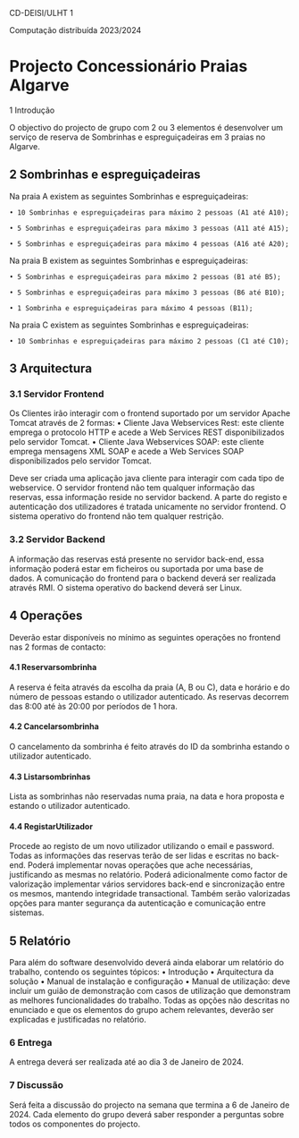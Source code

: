 CD-DEISI/ULHT 1

Computação distribuída 2023/2024

# Projecto Concessionário Praias Algarve

1 Introdução

O objectivo do projecto de grupo com 2 ou 3 elementos é desenvolver um serviço de reserva de Sombrinhas e espreguiçadeiras em 3 praias no Algarve.

## 2 Sombrinhas e espreguiçadeiras

Na praia A existem as seguintes Sombrinhas e espreguiçadeiras:

	• 10 Sombrinhas e espreguiçadeiras para máximo 2 pessoas (A1 até A10);

	• 5 Sombrinhas e espreguiçadeiras para máximo 3 pessoas (A11 até A15);

	• 5 Sombrinhas e espreguiçadeiras para máximo 4 pessoas (A16 até A20);
	
Na praia B existem as seguintes Sombrinhas e espreguiçadeiras:

	• 5 Sombrinhas e espreguiçadeiras para máximo 2 pessoas (B1 até B5);

	• 5 Sombrinhas e espreguiçadeiras para máximo 3 pessoas (B6 até B10);

	• 1 Sombrinha e espreguiçadeiras para máximo 4 pessoas (B11);
	
Na praia C existem as seguintes Sombrinhas e espreguiçadeiras:

	• 10 Sombrinhas e espreguiçadeiras para máximo 2 pessoas (C1 até C10);
		
## 3 Arquitectura

### 3.1 Servidor Frontend
Os Clientes irão interagir com o frontend suportado por um servidor Apache Tomcat através
de 2 formas:
	• Cliente Java Webservices Rest: este cliente emprega o protocolo HTTP e acede a Web Services REST disponibilizados pelo servidor Tomcat.
	• Cliente Java Webservices SOAP: este cliente emprega mensagens XML SOAP e acede a Web Services SOAP disponibilizados pelo servidor Tomcat. 

Deve ser criada uma aplicação java cliente para interagir com cada tipo de webservice. 
O servidor frontend não tem qualquer informação das reservas, essa informação reside no servidor backend.
A parte do registo e autenticação dos utilizadores é tratada unicamente no servidor frontend.
O sistema operativo do frontend não tem qualquer restrição.
	
### 3.2 Servidor Backend
A informação das reservas está presente no servidor back-end, essa informação poderá estar em ficheiros ou suportada por uma base de dados.
A comunicação do frontend para o backend deverá ser realizada através RMI.
O sistema operativo do backend deverá ser Linux.


## 4 Operações

Deverão estar disponíveis no mínimo as seguintes operações no frontend nas 2 formas de contacto:

#### 4.1 Reservarsombrinha
A reserva é feita através da escolha da praia (A, B ou C), data e horário e do número de pessoas estando o utilizador autenticado. As reservas decorrem das 8:00 até às 20:00 por períodos de 1 hora.

#### 4.2 Cancelarsombrinha
O cancelamento da sombrinha é feito através do ID da sombrinha estando o utilizador autenticado.

#### 4.3 Listarsombrinhas
Lista as sombrinhas não reservadas numa praia, na data e hora proposta e estando o utilizador
autenticado.

#### 4.4 RegistarUtilizador
Procede ao registo de um novo utilizador utilizando o email e password.
Todas as informações das reservas terão de ser lidas e escritas no back-end. Poderá implementar novas operações que ache necessárias, justificando as mesmas no relatório.
Poderá adicionalmente como factor de valorização implementar vários servidores back-end e sincronização entre os mesmos, mantendo integridade transactional. Também serão valorizadas opções para manter segurança da autenticação e comunicação entre sistemas.

## 5 Relatório
Para além do software desenvolvido deverá ainda elaborar um relatório do trabalho, contendo os
seguintes tópicos:
• Introdução
• Arquitectura da solução
• Manual de instalação e configuração
• Manual de utilização: deve incluir um guião de demonstração com casos de utilização que
demonstram as melhores funcionalidades do trabalho.
Todas as opções não descritas no enunciado e que os elementos do grupo achem relevantes,
deverão ser explicadas e justificadas no relatório.

### 6 Entrega
A entrega deverá ser realizada até ao dia 3 de Janeiro de 2024.

### 7 Discussão
Será feita a discussão do projecto na semana que termina a 6 de Janeiro de 2024. 
Cada elemento do grupo deverá saber responder a perguntas sobre todos os componentes do projecto.